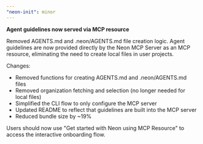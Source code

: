 ```yaml
---
"neon-init": minor
---
```


**Agent guidelines now served via MCP resource**

Removed AGENTS.md and .neon/AGENTS.md file creation logic. Agent guidelines are now provided directly by the Neon MCP Server as an MCP resource, eliminating the need to create local files in user projects.

Changes:

-   Removed functions for creating AGENTS.md and .neon/AGENTS.md files
-   Removed organization fetching and selection (no longer needed for local files)
-   Simplified the CLI flow to only configure the MCP server
-   Updated README to reflect that guidelines are built into the MCP server
-   Reduced bundle size by ~19%

Users should now use "Get started with Neon using MCP Resource" to access the interactive onboarding flow.

